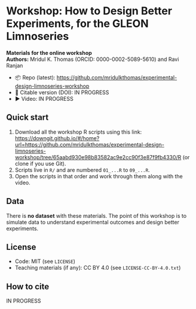 # Workshop: How to Design Better Experiments, for the GLEON Limnoseries

**Materials for the online workshop**  
**Authors:** Mridul K. Thomas (ORCID: 0000-0002-5089-5610) and Ravi Ranjan

- 📦 Repo (latest): https://github.com/mridulkthomas/experimental-design-limnoseries-workshop
- 📌 Citable version (DOI): IN PROGRESS
- ▶️ Video: IN PROGRESS

## Quick start
1. Download all the workshop R scripts using this link: https://downgit.github.io/#/home?url=https://github.com/mridulkthomas/experimental-design-limnoseries-workshop/tree/65aabd930e98b83582ac9e2cc90f3e87f9fb4330/R (or clone if you use Git).
2. Scripts live in `R/` and are numbered `01_...R` to `09_...R`.  
3. Open the scripts in that order and work through them along with the video. 

## Data
There is **no dataset** with these materials. The point of this workshop is to simulate data to 
understand experimental outcomes and design better experiments.

## License
- Code: MIT (see `LICENSE`)
- Teaching materials (if any): CC BY 4.0 (see `LICENSE-CC-BY-4.0.txt`)

## How to cite
IN PROGRESS
